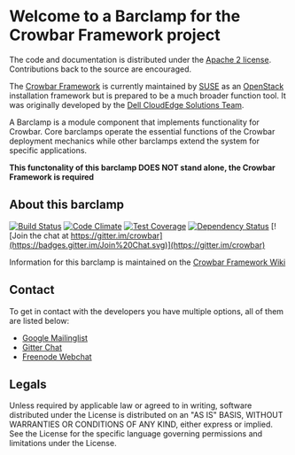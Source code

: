 Welcome to a Barclamp for the Crowbar Framework project
=======================================================

The code and documentation is distributed under the [Apache 2 license](http://www.apache.org/licenses/LICENSE-2.0.html).
Contributions back to the source are encouraged.

The [Crowbar Framework](https://github.com/crowbar/crowbar) is currently maintained by [SUSE](http://www.suse.com/) as
an [OpenStack](http://openstack.org) installation framework but is prepared to be a much broader function tool. It was
originally developed by the [Dell CloudEdge Solutions Team](http://dell.com/openstack).

A Barclamp is a module component that implements functionality for Crowbar. Core barclamps operate the essential
functions of the Crowbar deployment mechanics while other barclamps extend the system for specific applications.

**This functonality of this barclamp DOES NOT stand alone, the Crowbar Framework is required**

About this barclamp
-------------------

[![Build Status](https://travis-ci.org/crowbar/barclamp-deployer.svg?branch=master)](https://travis-ci.org/crowbar/barclamp-deployer)
[![Code Climate](https://codeclimate.com/github/crowbar/barclamp-deployer/badges/gpa.svg)](https://codeclimate.com/github/crowbar/barclamp-deployer)
[![Test Coverage](https://codeclimate.com/github/crowbar/barclamp-deployer/badges/coverage.svg)](https://codeclimate.com/github/crowbar/barclamp-deployer)
[![Dependency Status](https://gemnasium.com/crowbar/barclamp-deployer.svg)](https://gemnasium.com/crowbar/barclamp-deployer)
[![Join the chat at https://gitter.im/crowbar](https://badges.gitter.im/Join%20Chat.svg)](https://gitter.im/crowbar)

Information for this barclamp is maintained on the [Crowbar Framework Wiki](https://github.com/crowbar/crowbar/wiki)

Contact
-------

To get in contact with the developers you have multiple options, all of them are listed below:

* [Google Mailinglist](https://groups.google.com/forum/#!forum/crowbar)
* [Gitter Chat](https://gitter.im/crowbar)
* [Freenode Webchat](http://webchat.freenode.net/?channels=%23crowbar)

Legals
------

Unless required by applicable law or agreed to in writing, software distributed under the License is distributed on
an "AS IS" BASIS, WITHOUT WARRANTIES OR CONDITIONS OF ANY KIND, either express or implied. See the License for the
specific language governing permissions and limitations under the License.
